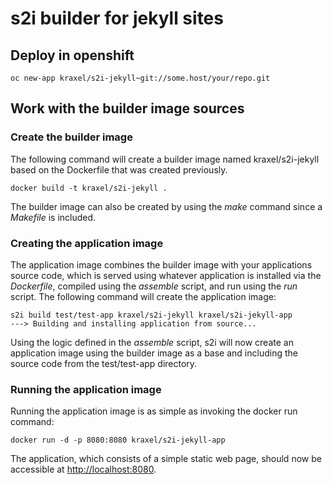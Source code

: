 # s2i builder for jekyll sites

## Deploy in openshift

```
oc new-app kraxel/s2i-jekyll~git://some.host/your/repo.git
```

## Work with the builder image sources

### Create the builder image
The following command will create a builder image named kraxel/s2i-jekyll based on the Dockerfile that was created previously.
```
docker build -t kraxel/s2i-jekyll .
```
The builder image can also be created by using the *make* command since a *Makefile* is included.

### Creating the application image
The application image combines the builder image with your applications source code, which is served using whatever application is installed via the *Dockerfile*, compiled using the *assemble* script, and run using the *run* script.
The following command will create the application image:
```
s2i build test/test-app kraxel/s2i-jekyll kraxel/s2i-jekyll-app
---> Building and installing application from source...
```
Using the logic defined in the *assemble* script, s2i will now create an application image using the builder image as a base and including the source code from the test/test-app directory. 

### Running the application image
Running the application image is as simple as invoking the docker run command:
```
docker run -d -p 8080:8080 kraxel/s2i-jekyll-app
```
The application, which consists of a simple static web page, should now be accessible at  [http://localhost:8080](http://localhost:8080).
